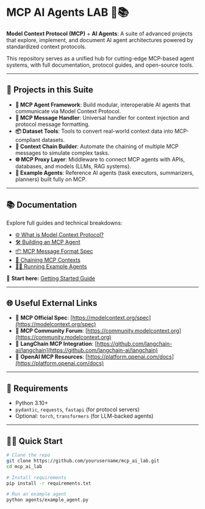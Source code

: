 # MCP AI Agents LAB 🤖📚
**Model Context Protocol (MCP)** + **AI Agents**: A suite of advanced projects that explore, implement, and document AI agent architectures powered by standardized context protocols.

This repository serves as a unified hub for cutting-edge MCP-based agent systems, with full documentation, protocol guides, and open-source tools.

---

## 🚀 Projects in this Suite
- **🧠 MCP Agent Framework**: Build modular, interoperable AI agents that communicate via Model Context Protocol.
- **🔄 MCP Message Handler**: Universal handler for context injection and protocol message formatting.
- **📦 Dataset Tools**: Tools to convert real-world context data into MCP-compliant datasets.
- **📝 Context Chain Builder**: Automate the chaining of multiple MCP messages to simulate complex tasks.
- **🌐 MCP Proxy Layer**: Middleware to connect MCP agents with APIs, databases, and models (LLMs, RAG systems).
- **🤖 Example Agents**: Reference AI agents (task executors, summarizers, planners) built fully on MCP.

---

## 📚 Documentation

Explore full guides and technical breakdowns:

- [🌐 What is Model Context Protocol?](docs/WHAT_IS_MCP.md)  
- [🛠️ Building an MCP Agent](docs/BUILD_AGENT.md)  
- [📦 MCP Message Format Spec](docs/MESSAGE_FORMAT.md)  
- [🔗 Chaining MCP Contexts](docs/CHAINING.md)  
- [🧑‍💻 Running Example Agents](docs/RUN_EXAMPLES.md)

📖 **Start here:** [Getting Started Guide](docs/GETTING_STARTED.md)

---

## 🌐 Useful External Links
- 📄 **MCP Official Spec**: [https://modelcontext.org/spec](https://modelcontext.org/spec)
- 💬 **MCP Community Forum**: [https://community.modelcontext.org](https://community.modelcontext.org)
- 🔗 **LangChain MCP Integration**: [https://github.com/langchain-ai/langchain](https://github.com/langchain-ai/langchain)
- 🧩 **OpenAI MCP Resources**: [https://platform.openai.com/docs](https://platform.openai.com/docs)

---

## 🔧 Requirements
- Python 3.10+
- `pydantic`, `requests`, `fastapi` (for protocol servers)
- Optional: `torch`, `transformers` (for LLM-backed agents)

---

## 🏃‍♂️ Quick Start

```bash
# Clone the repo
git clone https://github.com/yourusername/mcp_ai_lab.git
cd mcp_ai_lab

# Install requirements
pip install -r requirements.txt

# Run an example agent
python agents/example_agent.py
